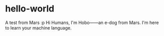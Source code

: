 # hello-world
A test from Mars :p
Hi Humans, I'm Hobo——an e-dog from Mars. I'm here to learn your machine language.
